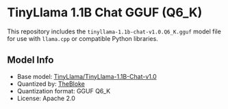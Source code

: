 # TinyLlama 1.1B Chat GGUF (Q6_K)

This repository includes the `tinyllama-1.1b-chat-v1.0.Q6_K.gguf` model file for use with `llama.cpp` or compatible Python libraries.

## Model Info
- Base model: [TinyLlama/TinyLlama-1.1B-Chat-v1.0](https://huggingface.co/TinyLlama/TinyLlama-1.1B-Chat-v1.0)
- Quantized by: [TheBloke](https://huggingface.co/TheBloke)
- Quantization format: GGUF Q6_K
- License: Apache 2.0
